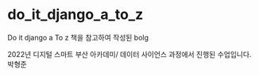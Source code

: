 # do_it_django_a_to_z
Do it django a To z 책을 참고하여 작성된 bolg

2022년 디지털 스마트 부산 아카데미/ 데이터 사이언스 과정에서 진행된 수업입니다.
박형준
